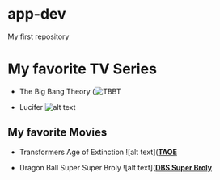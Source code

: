 # app-dev
My first repository

# My favorite TV Series
- The Big Bang Theory
(![**TBBT**](https://th.bing.com/th/id/OIP.C3wMih6KlMjFSLHzK9LGsgAAAA?rs=1&pid=ImgDetMain)

- Lucifer
![alt text](https://th.bing.com/th/id/OIP.4eU-RAd5HnPATbr6DBwEiQHaEK?rs=1&pid=ImgDetMain)

## My favorite Movies
- Transformers Age of Extinction
![alt text]([**TAOE**](https://image.tmdb.org/t/p/original/54HFDOswRfShCr25Tvt7JaLiIaf.jpg)

- Dragon Ball Super Super Broly
 ![alt text]([**DBS Super Broly**](https://th.bing.com/th/id/OIP._0r66c4c85OmYYJWrgsWVgHaLH?rs=1&pid=ImgDetMain)
